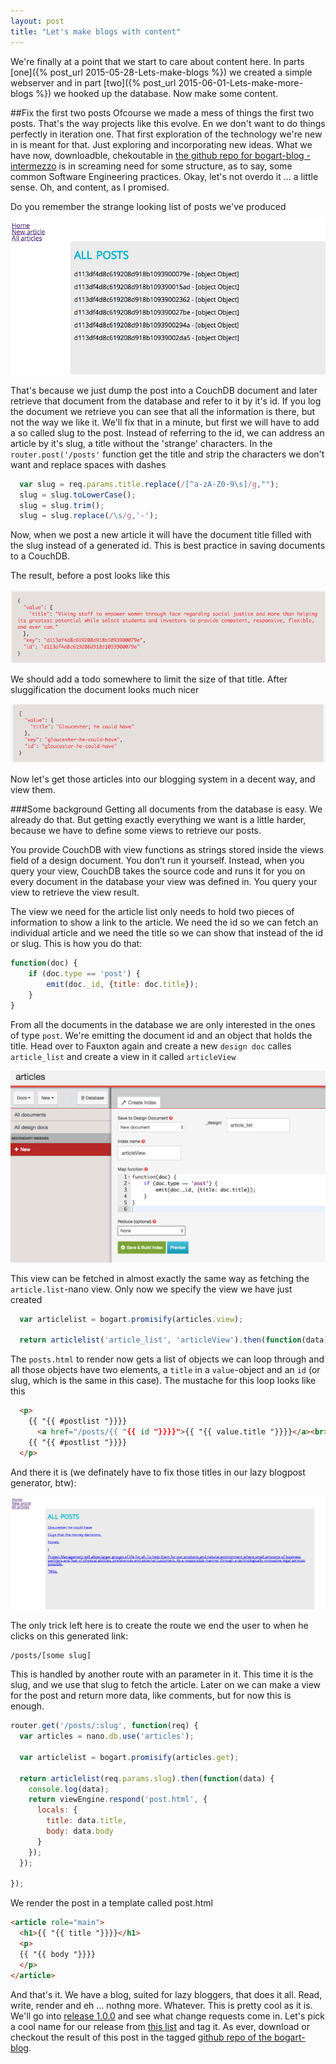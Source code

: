 ```yaml
---
layout: post
title: "Let's make blogs with content"
---
```

We're finally at a point that we start to care about content here. In parts [one]({% post_url 2015-05-28-Lets-make-blogs %}) we created a simple webserver and in part [two]({% post_url 2015-06-01-Lets-make-more-blogs %}) we hooked up the database. Now make some content.

##Fix the first two posts
Ofcourse we made a mess of things the first two posts. That's the way projects like this evolve. En we don't want to do things perfectly in iteration one. That first exploration of the technology we're new in is meant for that. Just exploring and incorporating new ideas. What we have now, downloadble, chekoutable in [the github repo for bogart-blog - intermezzo](https://github.com/tuvokki/bogart-blog/releases/tag/intermezzo) is in screaming need for some structure, as to say, some common Software Engineering practices. Okay, let's not overdo it ... a little sense. Oh, and content, as I promised.

Do you remember the strange looking list of posts we've produced

![It will look something like this](/images/posts/object-allposts.png)

That's because we just dump the post into a CouchDB document and later retrieve that document from the database and refer to it by it's id. If you log the document we retrieve you can see that all the information is there, but not the way we like it. We'll fix that in a minute, but first we will have to add a so called slug to the post. Instead of referring to the id, we can address an article by it's slug, a title without the 'strange' characters. In the `router.post('/posts'` function get the title and strip the characters we don't want and replace spaces with dashes

```javascript
  var slug = req.params.title.replace(/[^a-zA-Z0-9\s]/g,"");
  slug = slug.toLowerCase();
  slug = slug.trim();
  slug = slug.replace(/\s/g,'-');
```

Now, when we post a new article it will have the document title filled with the slug instead of a generated id. This is best practice in saving documents to a CouchDB.

The result, before a post looks like this

![before sluggification](/images/posts/before-sluggification.png)

We should add a todo somewhere to limit the size of that title. After sluggification the document looks much nicer

![after sluggification](/images/posts/after-sluggification.png)

Now let's get those articles into our blogging system in a decent way, and view them.

###Some background
Getting all documents from the database is easy. We already do that. But getting exactly everything we want is a little harder, because we have to define some views to retrieve our posts.

You provide CouchDB with view functions as strings stored inside the views field of a design document. You don’t run it yourself. Instead, when you query your view, CouchDB takes the source code and runs it for you on every document in the database your view was defined in. You query your view to retrieve the view result.

The view we need for the article list only needs to hold two pieces of information to show a link to the article. We need the id so we can fetch an individual article and we need the title so we can show that instead of the id or slug. This is how you do that:

```javascript
function(doc) {
    if (doc.type == 'post') {
        emit(doc._id, {title: doc.title});
    }
}
```

From all the documents in the database we are only interested in the ones of type `post`. We're emitting the document id and an object that holds the title. Head over to Fauxton again and create a new `design doc` calles `article_list` and create a view in it called `articleView`

![Create a new articleView in a design doc](/images/posts/new-design-doc.png)

This view can be fetched in almost exactly the same way as fetching the `article.list`-nano view. Only now we specify the view we have just created

```javascript
  var articlelist = bogart.promisify(articles.view);

  return articlelist('article_list', 'articleView').then(function(data) {
```

The `posts.html` to render now gets a list of objects we can loop through and all those objects have two elements, a `title` in a `value`-object and an `id` (or slug, which is the same in this case). The mustache for this loop looks like this

```html
  <p>
    {{ "{{ #postlist "}}}}
      <a href="/posts/{{ "{{ id "}}}}">{{ "{{ value.title "}}}}</a><br>
    {{ "{{ #postlist "}}}}
  </p>
```

And there it is (we definately have to fix those titles in our lazy blogpost generator, btw):

![Article view rendered](/images/posts/the-article-view-in-action.png)

The only trick left here is to create the route we end the user to when he clicks on this generated link:

```
/posts/[some slug]
```

This is handled by another route with an parameter in it. This time it is the slug, and we use that slug to fetch the article. Later on we can make a view for the post and return more data, like comments, but for now this is enough.

```javascript
router.get('/posts/:slug', function(req) {
  var articles = nano.db.use('articles');

  var articlelist = bogart.promisify(articles.get);

  return articlelist(req.params.slug).then(function(data) {
    console.log(data);
    return viewEngine.respond('post.html', {
      locals: {
        title: data.title,
        body: data.body
      }
    });
  });

});
```

We render the post in a template called post.html

```html
<article role="main">
  <h1>{{ "{{ title "}}}}</h1>
  <p>
  {{ "{{ body "}}}}
  </p>
</article>
```

And that's it. We have a blog, suited for lazy bloggers, that does it all. Read, write, render and eh ... nothng more. Whatever. This is pretty cool as it is. We'll go into [release 1.0.0](https://github.com/tuvokki/bogart-blog/releases/tag/v1.0.0) and see what change requests come in. Let's pick a cool name for our release from [this list](http://www.thenervousbreakdown.com/sbeaudoin/2010/05/22-worst-band-names/) and tag it. As ever, download or checkout the result of this post in the tagged [github repo of the bogart-blog](https://github.com/tuvokki/bogart-blog/tree/v1.0.0).